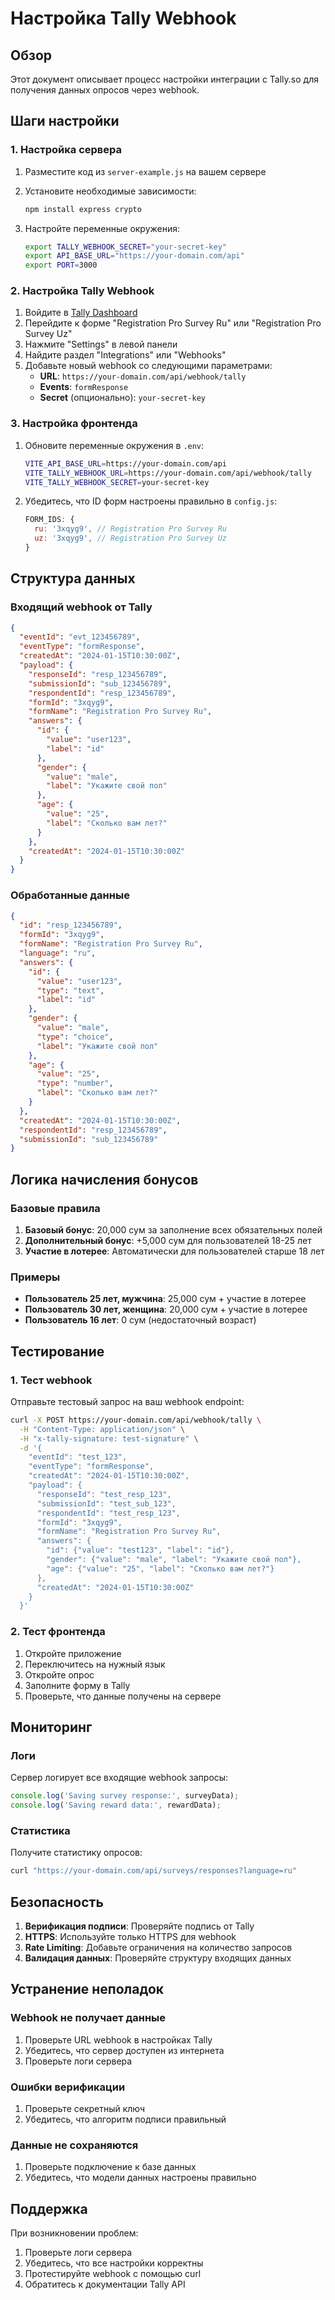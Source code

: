 # Настройка Tally Webhook

## Обзор

Этот документ описывает процесс настройки интеграции с Tally.so для получения данных опросов через webhook.

## Шаги настройки

### 1. Настройка сервера

1. Разместите код из `server-example.js` на вашем сервере
2. Установите необходимые зависимости:
   ```bash
   npm install express crypto
   ```

3. Настройте переменные окружения:
   ```bash
   export TALLY_WEBHOOK_SECRET="your-secret-key"
   export API_BASE_URL="https://your-domain.com/api"
   export PORT=3000
   ```

### 2. Настройка Tally Webhook

1. Войдите в [Tally Dashboard](https://tally.so/dashboard)
2. Перейдите к форме "Registration Pro Survey Ru" или "Registration Pro Survey Uz"
3. Нажмите "Settings" в левой панели
4. Найдите раздел "Integrations" или "Webhooks"
5. Добавьте новый webhook со следующими параметрами:
   - **URL**: `https://your-domain.com/api/webhook/tally`
   - **Events**: `formResponse`
   - **Secret** (опционально): `your-secret-key`

### 3. Настройка фронтенда

1. Обновите переменные окружения в `.env`:
   ```bash
   VITE_API_BASE_URL=https://your-domain.com/api
   VITE_TALLY_WEBHOOK_URL=https://your-domain.com/api/webhook/tally
   VITE_TALLY_WEBHOOK_SECRET=your-secret-key
   ```

2. Убедитесь, что ID форм настроены правильно в `config.js`:
   ```javascript
   FORM_IDS: {
     ru: '3xqyg9', // Registration Pro Survey Ru
     uz: '3xqyg9', // Registration Pro Survey Uz
   }
   ```

## Структура данных

### Входящий webhook от Tally

```json
{
  "eventId": "evt_123456789",
  "eventType": "formResponse",
  "createdAt": "2024-01-15T10:30:00Z",
  "payload": {
    "responseId": "resp_123456789",
    "submissionId": "sub_123456789",
    "respondentId": "resp_123456789",
    "formId": "3xqyg9",
    "formName": "Registration Pro Survey Ru",
    "answers": {
      "id": {
        "value": "user123",
        "label": "id"
      },
      "gender": {
        "value": "male",
        "label": "Укажите свой пол"
      },
      "age": {
        "value": "25",
        "label": "Сколько вам лет?"
      }
    },
    "createdAt": "2024-01-15T10:30:00Z"
  }
}
```

### Обработанные данные

```json
{
  "id": "resp_123456789",
  "formId": "3xqyg9",
  "formName": "Registration Pro Survey Ru",
  "language": "ru",
  "answers": {
    "id": {
      "value": "user123",
      "type": "text",
      "label": "id"
    },
    "gender": {
      "value": "male",
      "type": "choice",
      "label": "Укажите свой пол"
    },
    "age": {
      "value": "25",
      "type": "number",
      "label": "Сколько вам лет?"
    }
  },
  "createdAt": "2024-01-15T10:30:00Z",
  "respondentId": "resp_123456789",
  "submissionId": "sub_123456789"
}
```

## Логика начисления бонусов

### Базовые правила

1. **Базовый бонус**: 20,000 сум за заполнение всех обязательных полей
2. **Дополнительный бонус**: +5,000 сум для пользователей 18-25 лет
3. **Участие в лотерее**: Автоматически для пользователей старше 18 лет

### Примеры

- **Пользователь 25 лет, мужчина**: 25,000 сум + участие в лотерее
- **Пользователь 30 лет, женщина**: 20,000 сум + участие в лотерее
- **Пользователь 16 лет**: 0 сум (недостаточный возраст)

## Тестирование

### 1. Тест webhook

Отправьте тестовый запрос на ваш webhook endpoint:

```bash
curl -X POST https://your-domain.com/api/webhook/tally \
  -H "Content-Type: application/json" \
  -H "x-tally-signature: test-signature" \
  -d '{
    "eventId": "test_123",
    "eventType": "formResponse",
    "createdAt": "2024-01-15T10:30:00Z",
    "payload": {
      "responseId": "test_resp_123",
      "submissionId": "test_sub_123",
      "respondentId": "test_resp_123",
      "formId": "3xqyg9",
      "formName": "Registration Pro Survey Ru",
      "answers": {
        "id": {"value": "test123", "label": "id"},
        "gender": {"value": "male", "label": "Укажите свой пол"},
        "age": {"value": "25", "label": "Сколько вам лет?"}
      },
      "createdAt": "2024-01-15T10:30:00Z"
    }
  }'
```

### 2. Тест фронтенда

1. Откройте приложение
2. Переключитесь на нужный язык
3. Откройте опрос
4. Заполните форму в Tally
5. Проверьте, что данные получены на сервере

## Мониторинг

### Логи

Сервер логирует все входящие webhook запросы:

```javascript
console.log('Saving survey response:', surveyData);
console.log('Saving reward data:', rewardData);
```

### Статистика

Получите статистику опросов:

```bash
curl "https://your-domain.com/api/surveys/responses?language=ru"
```

## Безопасность

1. **Верификация подписи**: Проверяйте подпись от Tally
2. **HTTPS**: Используйте только HTTPS для webhook
3. **Rate Limiting**: Добавьте ограничения на количество запросов
4. **Валидация данных**: Проверяйте структуру входящих данных

## Устранение неполадок

### Webhook не получает данные

1. Проверьте URL webhook в настройках Tally
2. Убедитесь, что сервер доступен из интернета
3. Проверьте логи сервера

### Ошибки верификации

1. Проверьте секретный ключ
2. Убедитесь, что алгоритм подписи правильный

### Данные не сохраняются

1. Проверьте подключение к базе данных
2. Убедитесь, что модели данных настроены правильно

## Поддержка

При возникновении проблем:

1. Проверьте логи сервера
2. Убедитесь, что все настройки корректны
3. Протестируйте webhook с помощью curl
4. Обратитесь к документации Tally API
